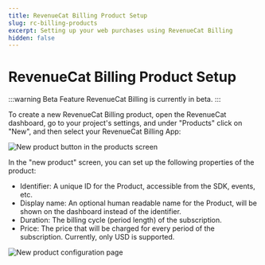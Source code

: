 ```yaml
---
title: RevenueCat Billing Product Setup
slug: rc-billing-products
excerpt: Setting up your web purchases using RevenueCat Billing
hidden: false
---
```


# RevenueCat Billing Product Setup

:::warning Beta Feature
RevenueCat Billing is currently in beta.
:::

To create a new RevenueCat Billing product, open the RevenueCat dashboard, go to your project's settings, and under "Products" click on "New", and then select your RevenueCat Billing App:

![New product button in the products screen](/images/rc-billing/new-product.png)

In the "new product" screen, you can set up the following properties of the product:

- Identifier: A unique ID for the Product, accessible from the SDK, events, etc.
- Display name: An optional human readable name for the Product, will be shown on the dashboard instead of the identifier.
- Duration: The billing cycle (period length) of the subscription.
- Price: The price that will be charged for every period of the subscription. Currently, only USD is supported.

![New product configuration page](/images/rc-billing/new-product-configuration.png)
